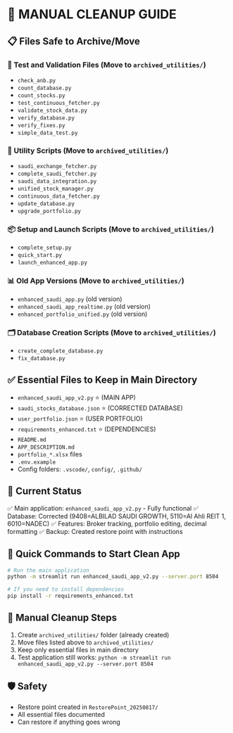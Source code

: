 # 🧹 MANUAL CLEANUP GUIDE

## 📋 Files Safe to Archive/Move

### 🧪 Test and Validation Files (Move to `archived_utilities/`)
- `check_anb.py`
- `count_database.py`
- `count_stocks.py`
- `test_continuous_fetcher.py`
- `validate_stock_data.py`
- `verify_database.py`
- `verify_fixes.py`
- `simple_data_test.py`

### 🔧 Utility Scripts (Move to `archived_utilities/`)
- `saudi_exchange_fetcher.py`
- `complete_saudi_fetcher.py`
- `saudi_data_integration.py`
- `unified_stock_manager.py`
- `continuous_data_fetcher.py`
- `update_database.py`
- `upgrade_portfolio.py`

### 📦 Setup and Launch Scripts (Move to `archived_utilities/`)
- `complete_setup.py`
- `quick_start.py`
- `launch_enhanced_app.py`

### 📊 Old App Versions (Move to `archived_utilities/`)
- `enhanced_saudi_app.py` (old version)
- `enhanced_saudi_app_realtime.py` (old version)
- `enhanced_portfolio_unified.py` (old version)

### 🗂️ Database Creation Scripts (Move to `archived_utilities/`)
- `create_complete_database.py`
- `fix_database.py`

## ✅ Essential Files to Keep in Main Directory
- `enhanced_saudi_app_v2.py` ⭐ (MAIN APP)
- `saudi_stocks_database.json` ⭐ (CORRECTED DATABASE)
- `user_portfolio.json` ⭐ (USER PORTFOLIO)
- `requirements_enhanced.txt` ⭐ (DEPENDENCIES)
- `README.md`
- `APP_DESCRIPTION.md`
- `portfolio_*.xlsx` files
- `.env.example`
- Config folders: `.vscode/`, `config/`, `.github/`

## 🎯 Current Status
✅ Main application: `enhanced_saudi_app_v2.py` - Fully functional
✅ Database: Corrected (9408=ALBILAD SAUDI GROWTH, 5110=Al Ahli REIT 1, 6010=NADEC)
✅ Features: Broker tracking, portfolio editing, decimal formatting
✅ Backup: Created restore point with instructions

## 🚀 Quick Commands to Start Clean App
```bash
# Run the main application
python -m streamlit run enhanced_saudi_app_v2.py --server.port 8504

# If you need to install dependencies
pip install -r requirements_enhanced.txt
```

## 📁 Manual Cleanup Steps
1. Create `archived_utilities/` folder (already created)
2. Move files listed above to `archived_utilities/`
3. Keep only essential files in main directory
4. Test application still works: `python -m streamlit run enhanced_saudi_app_v2.py --server.port 8504`

## 🛡️ Safety
- Restore point created in `RestorePoint_20250817/`
- All essential files documented
- Can restore if anything goes wrong
